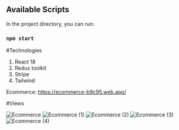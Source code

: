 ## Available Scripts

In the project directory, you can run:

### `npm start`


#Technologies

1. React 18
2. Redux toolkit
3. Stripe
4. Tailwind

Ecommerce: https://ecommerce-b9c95.web.app/

#Views

![Ecommerce](https://user-images.githubusercontent.com/61670650/163699768-6ca940f1-e849-4fab-af51-c59eb6f31014.png)
![Ecommerce (1)](https://user-images.githubusercontent.com/61670650/163699772-22e91f67-aea7-4065-b395-8a2f4cff270e.png)
![Ecommerce (2)](https://user-images.githubusercontent.com/61670650/163699773-e17b4dc7-4c74-44b9-ad07-6c34b0f4ed7f.png)
![Ecommerce (3)](https://user-images.githubusercontent.com/61670650/163699774-87f9f8ff-4aea-4126-9ccf-53f67d406c35.png)
![Ecommerce (4)](https://user-images.githubusercontent.com/61670650/163699775-b08d9141-dd5b-4178-8202-c8c08b5fcd90.png)
